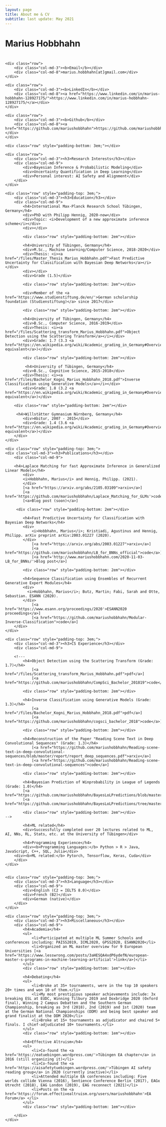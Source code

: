 ```yaml
---
layout: page
title: About me & CV
subtitle: last update: May 2021
---
```




<div id="aboutme" class="row">
<div class="col-md-12">
    <h1 class="section-header" style="padding-bottom: 0.8em;">Marius Hobbhahn</h1>

    <div class="row">
        <div class="col-md-3"><b>Email</b></div>
        <div class="col-md-8">marius.hobbhahn[at]gmail.com</div>
    </div>

<!--
    <div class="row">
        <div class="col-md-3"><b>Google Scholar</b></div>
        <div class="col-md-8"><a href="https://scholar.google.com/citations?user=_1qe2mYAAAAJ&hl=en">https://scholar.google.com/citations?user=_1qe2mYAAAAJ&hl=en</a></div>
    </div>
-->

    <div class="row">
        <div class="col-md-3"><b>LinkedIn</b></div>
        <div class="col-md-8"><a href="https://www.linkedin.com/in/marius-hobbhahn-128927175/">https://www.linkedin.com/in/marius-hobbhahn-128927175/</a></div>
    </div>

    <div class="row">
        <div class="col-md-3"><b>Github</b></div>
        <div class="col-md-8"><a href="https://github.com/mariushobbhahn">https://github.com/mariushobbhahn</a></div>
    </div>

    <div class="row" style="padding-bottom: 3em;"></div>

    <div class="row">
        <div class="col-md-3"><h3>Research Interests</h3></div>
        <div class="col-md-9">
            <div>Bayesian Inference & Probabilistic Modeling</div>
            <div>Uncertainty Quantification in Deep Learning</div>
            <div>Personal interest: AI Safety and Alignment</div>
        </div>
    </div>

    <div class="row" style="padding-top: 3em;">
        <div class="col-md-3"><h3>Education</h3></div>
        <div class="col-md-9">
            <h4>International Max-Planck Research School Tübingen, Germany</h4>
            <div>PhD with Philipp Hennig, 2020-now</div>
            <div>Topic: <i>Development of a new approximate inference scheme</i></div>
            <div></div>

            <div class="row" style="padding-bottom: 2em"></div>		

            <h4>University of Tübingen, Germany</h4>
            <div>M.Sc., Machine Learning/Computer Science, 2018-2020</div>
            <div>Thesis: <i><a href="/files/Master_Thesis_Marius_Hobbhahn.pdf">Fast Predictive Uncertainty for Classification with Bayesian Deep Networks</a></i></div>
            <div></div>
            <div>Grade (1.5)</div>

            <div class="row" style="padding-bottom: 2em"></div>
            
            <div>Member of the <a href='https://www.studienstiftung.de/en/'>German scholarship foundation (Studienstiftung)</a> since 2017</div>
            
            <div class="row" style="padding-bottom: 2em"></div>

            <h4>University of Tübingen, Germany</h4>
            <div>B.Sc., Computer Science, 2016-2019</div>
            <div>Thesis: <i><a href="/files/Scattering_transform_Marius_Hobbhahn.pdf">Object Detection using the Scattering Transform</a></i></div>
            <div>Grade: 1.7 (3.3 <a href="https://en.wikipedia.org/wiki/Academic_grading_in_Germany#Overview">GPA equivalent</a>)</div>

            <div class="row" style="padding-bottom: 2em"></div>

             <h4>University of Tübingen, Germany</h4>
            <div>B.Sc., Cognitive Science, 2015-2018</div>
            <div>Thesis: <i><a href="/files/Bachelor_Kogni_Marius_Hobbhahn_2018.pdf">Inverse Classification using Generative Models</a></i></div>
            <div>Grade: 1.8 (3.2 <a href="https://en.wikipedia.org/wiki/Academic_grading_in_Germany#Overview">GPA equivalent</a>)</div>
	    
	    <div class="row" style="padding-bottom: 2em"></div>	

	     <h4>Willstätter Gymnasium Nürnberg, Germany</h4>
            <div>Abitur, 2007 - 2015</div>
            <div>Grade: 1.4 (3.6 <a href="https://en.wikipedia.org/wiki/Academic_grading_in_Germany#Overview">GPA equivalent</a>)</div>
        </div>
    </div>

    <div class="row" style="padding-top: 3em;">
    <div class="col-md-3"><h3>Publications</h3></div>
        <div class="col-md-9">
        
		<h4>Laplace Matching for fast Approximate Inference in Generalized Linear Models</h4>
		    <div>
			<i>Hobbhahn, Marius</i> and Hennig, Philipp. (2021).
		    </div>
			[<a href="https://arxiv.org/abs/2105.03109">arxiv</a>]
			[<a href='https://github.com/mariushobbhahn/Laplace_Matching_for_GLMs'>code</a>]
			[<a>Blog post (soon)</a>]

	     <div class="row" style="padding-bottom: 2em"></div>
		    
            <h4>Fast Predictive Uncertainty for Classification with Bayesian Deep Networks</h4>
            <div>
                <i>Hobbhahn, Marius</i>; Kristiadi, Agustinus and Hennig, Philipp. arXiv preprint arXiv:2003.01227 (2020).
            </div>
                [<a href="https://arxiv.org/abs/2003.01227">arxiv</a>]
                [<a href="https://github.com/mariushobbhahn/LB_for_BNNs_official">code</a>]
                [<a href='http://www.mariushobbhahn.com/2020-11-03-LB_for_BNNs/'>Blog post</a>]

            <div class="row" style="padding-bottom: 2em"></div>

            <h4>Sequence Classification using Ensembles of Recurrent Generative Expert Modules</h4>
            <div>
              <i>Hobbhahn, Marius</i>; Butz, Martin; Fabi, Sarah and Otte, Sebastian. ESANN (2020).
            </div>
                [<a href='https://www.esann.org/proceedings/2020'>ESANN2020 proceedings</a>]
                [<a href="https://github.com/mariushobbhahn/Modular-Inverse-Classification">code</a>]
        </div>
    </div>

    <div class="row" style="padding-top: 3em;">
        <div class="col-md-3"><h3>CS Experience</h3></div>
        <div class="col-md-9">
        
        <!---
            <h4>Object Detection using the Scattering Transform (Grade: 1.7)</h4>
                [<a href="/files/Scattering_transform_Marius_Hobbhahn.pdf">pdf</a>]
                [<a href="https://github.com/mariushobbhahn/CompSci_Bachelor_201819">code</a>]

            <div class="row" style="padding-bottom: 2em"></div>

            <h4>Inverse Classification using Generative Models (Grade: 1.3)</h4>
                [<a href="/files/Bachelor_Kogni_Marius_Hobbhahn_2018.pdf">pdf</a>]
                [<a href="https://github.com/mariushobbhahn/cogsci_bachelor_2018">code</a>]

            <div class="row" style="padding-bottom: 2em"></div>

            <h4>Reconstruction of the Paper "Reading Scene Text in Deep Convolutional Sequences" (Grade: 1.3)</h4>
                [<a href="https://github.com/mariushobbhahn/Reading-scene-text-in-deep-convolutional-sequences/blob/master/report/report_deep_sequences.pdf">arxiv</a>]
                [<a href="https://github.com/mariushobbhahn/Reading-scene-text-in-deep-convolutional-sequences">code</a>]

            <div class="row" style="padding-bottom: 2em"></div>

            <h4>Bayesian Prediction of Winprobability in League of Legends (Grade: 1.0)</h4>
            [<a href="https://github.com/mariushobbhahn/BayesLoLPredictions/blob/master/Project/BDA%2BCM_Project_Hobbhahn.html">html</a>]
            [<a href="https://github.com/mariushobbhahn/BayesLoLPredictions/tree/master/Project">code</a>]

            <div class="row" style="padding-bottom: 2em"></div>
	-->
	
            <h4>ML related</h4>
            <div>Successfully completed over 20 lectures related to ML, AI, NNs, RL, Stats, etc. at the University of Tübingen</div>

            <h4>Programming Experience</h4>
            <div><b>Programming Languages:</b> Python > R > Java, JavaScript, C++, SQL, Julia</div>
	    <div><b>ML related:</b> Pytorch, Tensorflow, Keras, Cuda</div>
        </div>
    </div>


    <div class="row" style="padding-top: 3em;">
        <div class="col-md-3"><h3>Language</h3></div>
        <div class="col-md-9">
            <div>English (C2 = IELTS 8.0)</div>
            <div>French (B2)</div>
            <div>German (native)</div>
        </div>
    </div>

    <div class="row" style="padding-top: 3em;">
        <div class="col-md-3"><h3>Miscellaneous</h3></div>
        <div class="col-md-9">
            <h4>Academia</h4>
            <ul>
                <li>Participated at multiple ML Summer Schools and conferences including: PAISS2019, ICML2020, GPSS2020, ESANN2020</li>
                <li>Organized an ML master overview for 9 European Universities [<a href='https://www.lesswrong.com/posts/3aHESQA4xdP6ydefN/european-master-s-programs-in-machine-learning-artificial'>link</a>]</li> 
            </ul>
            <div class="row" style="padding-bottom: 1em"></div>
	
            <h4>Debating</h4>
            <ul>
                <li>Broke at 35+ tournaments, were in the top 10 speakers 20+ times and won 10 of them.</li>
                <li>My most prestigious speaker achievements include: 3x breaking ESL at EUDC, Winning Tilbury 2019 and Doxbridge 2020 (Oxford final), Winning 2 Campus Debatten and the Southern German Championship, breaking as 3rd (2018), 2nd (2019) and 1st (2020) team at the German National Championships (DDM) and being best speaker and grand finalist at the DDM 2020</li>
                <li>Broke at 15+ tournaments as adjudicator and chaired 5+ finals. I chief-adjudicated 10+ tournaments.</li>
            </ul>
            <div class="row" style="padding-bottom: 1em"></div>

            <h4>Effective Altruism</h4>
            <ul>
                <li>Co-found the <a href='https://eatuebingen.wordpress.com/'>Tübingen EA chapter</a> in 2016 (still organizing it)</li>
                <li>Co-found the <a href='https://aisafetytuebingen.wordpress.com/'>Tübingen AI safety reading group</a> in 2020 (currently inactive)</li>
                <li>Attended multiple EA conferences including: Five worlds collide Vienna (2016), Sentience Conference Berlin (2017), EAGx Utrecht (2018), EAG London (2019), EAG reconnect (2021)</li>
                <li>Posts on the <a href='https://forum.effectivealtruism.org/users/mariushobbhahn'>EA Forum</a> </li>
            </ul>
            <div class="row" style="padding-bottom: 1em"></div>

        </div>
    </div>

</div>

